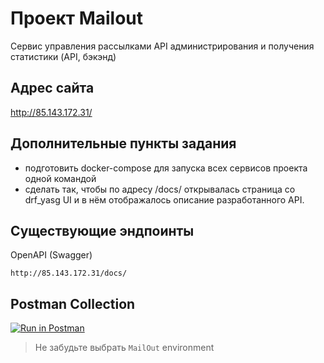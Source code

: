 # Проект Mailout

Сервис управления рассылками API администрирования 
и получения статистики (API, бэкэнд)

## Адрес сайта

http://85.143.172.31/

## Дополнительные пункты задания
- подготовить docker-compose для запуска всех сервисов проекта одной командой
- сделать так, чтобы по адресу /docs/ открывалась страница со drf_yasg UI и в нём отображалось описание разработанного API.

## Существующие эндпоинты

OpenAPI (Swagger)
```
http://85.143.172.31/docs/
```

## Postman Collection

[![Run in Postman](https://run.pstmn.io/button.svg)](https://app.getpostman.com/run-collection/15098807-9d763cd8-c3d8-44f0-a1dc-ad5d6ddace0f?action=collection%2Ffork&collection-url=entityId%3D15098807-9d763cd8-c3d8-44f0-a1dc-ad5d6ddace0f%26entityType%3Dcollection%26workspaceId%3Dfda0238f-43a1-4aa1-ad71-ef0194053f4f#?env%5BMailOut%20Env%5D=W3sia2V5IjoiQkFTRV9VUkwiLCJ2YWx1ZSI6Imh0dHA6Ly8xMjcuMC4wLjE6ODAwMC9hcGkvIiwiZW5hYmxlZCI6dHJ1ZX1d)

> Не забудьте выбрать `MailOut` environment